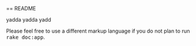 == README

yadda yadda yadd



Please feel free to use a different markup language if you do not plan to run
<tt>rake doc:app</tt>.

